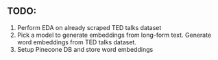 ## TODO:
1. Perform EDA on already scraped TED talks dataset
2. Pick a model to generate embeddings from long-form text. Generate word embeddings from TED talks dataset.
3. Setup Pinecone DB and store word embeddings